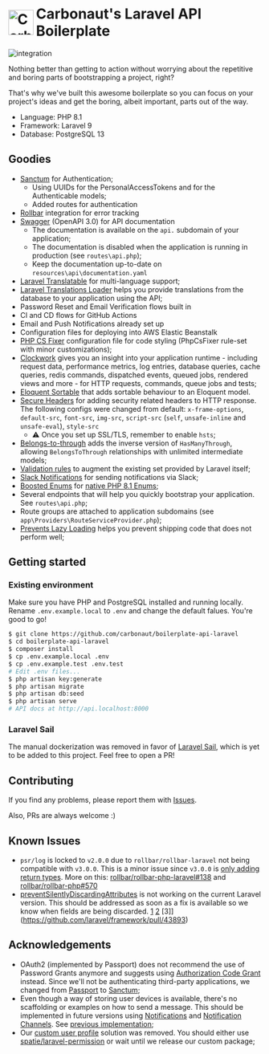 <h1 style="display: flex;align-items:center;">
<img src="https://user-images.githubusercontent.com/20388082/89651773-cb900d00-d89a-11ea-99bb-d5e97b1609d0.png" width="50" alt="Carbonaut Logo" style="margin-right:5px;">
Carbonaut's Laravel API Boilerplate
</h1>

![integration](https://github.com/carbonaut/boilerplate-api-laravel/workflows/integration/badge.svg)

Nothing better than getting to action without worrying about the repetitive and boring 
parts of bootstrapping a project, right?

That's why we've built this awesome boilerplate so you can focus on your project's ideas and get the boring, albeit important, parts out of the way.

- Language: PHP 8.1
- Framework: Laravel 9
- Database: PostgreSQL 13

## Goodies
- [Sanctum](https://laravel.com/docs/9.x/sanctum) for Authentication;
  - Using UUIDs for the PersonalAccessTokens and for the Authenticable models;
  - Added routes for authentication
- [Rollbar](https://docs.rollbar.com/docs/laravel) integration for error tracking
- [Swagger](https://swagger.io) (OpenAPI 3.0) for API documentation
  - The documentation is available on the `api.` subdomain of your application;
  - The documentation is disabled when the application is running in production (see `routes\api.php`);
  - Keep the documentation up-to-date on `resources\api\documentation.yaml`
- [Laravel Translatable](https://github.com/spatie/laravel-translatable) for multi-language support;
- [Laravel Translations Loader](https://github.com/spatie/laravel-translation-loader) helps you provide translations from the database to your application using the API;
- Password Reset and Email Verification flows built in
- CI and CD flows for GitHub Actions
- Email and Push Notifications already set up
- Configuration files for deploying into AWS Elastic Beanstalk
- [PHP CS Fixer](https://github.com/FriendsOfPHP/PHP-CS-Fixer) configuration file for code styling (PhpCsFixer rule-set with minor customizations);
- [Clockwork](https://github.com/itsgoingd/clockwork) gives you an insight into your application runtime - including request data, performance metrics, log entries, database queries, cache queries, redis commands, dispatched events, queued jobs, rendered views and more - for HTTP requests, commands, queue jobs and tests;
- [Eloquent Sortable](https://github.com/spatie/eloquent-sortable) that adds sortable behaviour to an Eloquent model.
- [Secure Headers](https://github.com/bepsvpt/secure-headers) for adding security related headers to HTTP response. The following configs were changed from default: `x-frame-options`, `default-src`, `font-src`, `img-src`, `script-src` (`self`, `unsafe-inline` and `unsafe-eval`), `style-src`
  - ⚠️ Once you set up SSL/TLS, remember to enable `hsts`; 
- [Belongs-to-through](https://github.com/staudenmeir/belongs-to-through) adds the inverse version of `HasManyThrough`, allowing `BelongsToThrough` relationships with unlimited intermediate models;
- [Validation rules](https://github.com/mattkingshott/axiom) to augment the existing set provided by Laravel itself;
- [Slack Notifications](https://laravel.com/docs/9.x/notifications#slack-notifications) for sending notifications via Slack;
- [Boosted Enums](https://github.com/archtechx/enums) for [native PHP 8.1 Enums](https://php.watch/versions/8.1/enums);
- Several endpoints that will help you quickly bootstrap your application. See `routes\api.php`;
- Route groups are attached to application subdomains (see `app\Providers\RouteServiceProvider.php`);
- [Prevents Lazy Loading](https://laravel.com/docs/9.x/eloquent-relationships#preventing-lazy-loading) helps you prevent shipping code that does not perform well;

## Getting started


### Existing environment
Make sure you have PHP and PostgreSQL installed and running locally. Rename `.env.example.local` to `.env` and change the default falues. You're good to go!

```sh
$ git clone https://github.com/carbonaut/boilerplate-api-laravel
$ cd boilerplate-api-laravel
$ composer install
$ cp .env.example.local .env
$ cp .env.example.test .env.test
# Edit .env files...
$ php artisan key:generate
$ php artisan migrate
$ php artisan db:seed
$ php artisan serve
# API docs at http://api.localhost:8000
```

### Laravel Sail
The manual dockerization was removed in favor of [Laravel Sail](https://laravel.com/docs/9.x/sail), which is yet to be added to this project. Feel free to open a PR!



## Contributing

If you find any problems, please report them with [Issues](https://github.com/carbonaut/boilerplate-api-laravel/issues).

Also, PRs are always welcome :)

## Known Issues
- `psr/log` is locked to `v2.0.0` due to `rollbar/rollbar-laravel` not being compatible with `v3.0.0`. This is a minor issue since `v3.0.0` is [only adding return types](https://github.com/php-fig/log/compare/2.0.0...3.0.0). More on this: [rollbar/rollbar-php-laravel#138](https://github.com/rollbar/rollbar-php-laravel/issues/138) and [rollbar/rollbar-php#570](https://github.com/rollbar/rollbar-php/issues/570)
- [preventSilentlyDiscardingAttributes](https://laravel.com/docs/9.x/eloquent#mass-assignment-exceptions) is not working on the current Laravel version. This should be addressed as soon as a fix is available so we know when fields are being discarded. [1](https://devscope.io/code/laravel/framework/issues/44094) [2](https://github.com/laravel/framework/commit/eff2275d1fae7a15ba91685b8e94e730108be9f4) [3]](https://github.com/laravel/framework/pull/43893)

## Acknowledgements
- OAuth2 (implemented by Passport) does not recommend the use of Password Grants anymore and suggests using [Authorization Code Grant](https://oauth2.thephpleague.com/authorization-server/which-grant/) instead. Since we'll not be authenticating third-party applications, we changed from [Passport](https://laravel.com/docs/9.x/passport) to [Sanctum](https://laravel.com/docs/9.x/sanctum);
- Even though a way of storing user devices is available, there's no scaffolding or examples on how to send a message. This should be implemented in future versions using [Notifications](https://laravel.com/docs/9.x/notifications) and [Notification Channels](https://laravel-notification-channels.com/). See [previous implementation](https://github.com/carbonaut/boilerplate-api-laravel/commit/3db896a57091e13c83cb2f134539870da44ef10c);
- Our [custom user profile](https://github.com/carbonaut/boilerplate-api-laravel/commit/4489b533fe24f0a6148c82d8cdb92cb42ba5d5c8) solution was removed. You should either use [spatie/laravel-permission](https://github.com/spatie/laravel-permission) or wait until we release our custom package;